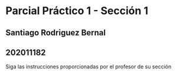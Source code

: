 # Parcial Práctico 1 - Sección 1
## Santiago Rodriguez Bernal
## 202011182
Siga las instrucciones proporcionadas por el profesor de su sección


